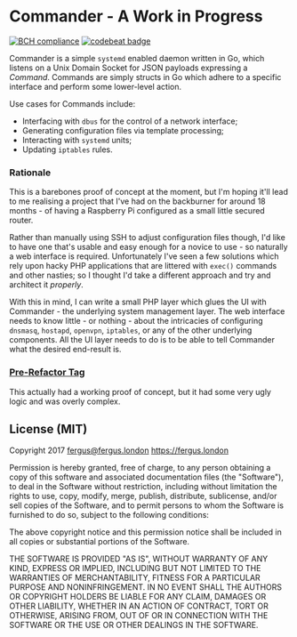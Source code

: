 # Commander - A Work in Progress

[![BCH compliance](https://bettercodehub.com/edge/badge/FergusInLondon/Commander?branch=master)](https://bettercodehub.com/) [![codebeat badge](https://codebeat.co/badges/29564430-a739-452d-9314-c8fc80e41e56)](https://codebeat.co/projects/github-com-fergusinlondon-commander-feature-services)

Commander is a simple `systemd` enabled daemon written in Go, which listens on a Unix Domain Socket for JSON payloads expressing a *Command*. Commands are simply structs in Go which adhere to a specific interface and perform some lower-level action.

Use cases for Commands include:

 - Interfacing with `dbus` for the control of a network interface;
 - Generating configuration files via template processing;
 - Interacting with `systemd` units;
 - Updating `iptables` rules.

### Rationale

This is a barebones proof of concept at the moment, but I'm hoping it'll lead to me realising a project that I've had on the backburner for around 18 months - of having a Raspberry Pi configured as a small little secured router.

Rather than manually using SSH to adjust configuration files though, I'd like to have one that's usable and easy enough for a novice to use - so naturally a web interface is required. Unfortunately I've seen a few solutions which rely upon hacky PHP applications that are littered with `exec()` commands and other nasties; so I thought I'd take a different approach and try and architect it *properly*.

With this in mind, I can write a small PHP layer which glues the UI with Commander - the underlying system management layer. The web interface needs to know little - or nothing - about the intricacies of configuring `dnsmasq`, `hostapd`, `openvpn`, `iptables`, or any of the other underlying components. All the UI layer needs to do is to be able to tell Commander what the desired end-result is.

### [Pre-Refactor Tag](https://github.com/FergusInLondon/Commander/tree/proof-of-concept)
This actually had a working proof of concept, but it had some very ugly logic and was overly complex.

## License (MIT)

Copyright 2017 fergus@fergus.london <https://fergus.london>

Permission is hereby granted, free of charge, to any person obtaining a copy of this software and associated documentation files (the "Software"), to deal in the Software without restriction, including without limitation the rights to use, copy, modify, merge, publish, distribute, sublicense, and/or sell copies of the Software, and to permit persons to whom the Software is furnished to do so, subject to the following conditions:

The above copyright notice and this permission notice shall be included in all copies or substantial portions of the Software.

THE SOFTWARE IS PROVIDED "AS IS", WITHOUT WARRANTY OF ANY KIND, EXPRESS OR IMPLIED, INCLUDING BUT NOT LIMITED TO THE WARRANTIES OF MERCHANTABILITY, FITNESS FOR A PARTICULAR PURPOSE AND NONINFRINGEMENT. IN NO EVENT SHALL THE AUTHORS OR COPYRIGHT HOLDERS BE LIABLE FOR ANY CLAIM, DAMAGES OR OTHER LIABILITY, WHETHER IN AN ACTION OF CONTRACT, TORT OR OTHERWISE, ARISING FROM, OUT OF OR IN CONNECTION WITH THE SOFTWARE OR THE USE OR OTHER DEALINGS IN THE SOFTWARE.
